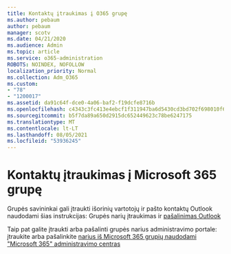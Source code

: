 ```yaml
---
title: Kontaktų įtraukimas į O365 grupę
ms.author: pebaum
author: pebaum
manager: scotv
ms.date: 04/21/2020
ms.audience: Admin
ms.topic: article
ms.service: o365-administration
ROBOTS: NOINDEX, NOFOLLOW
localization_priority: Normal
ms.collection: Adm_O365
ms.custom:
- "78"
- "1200017"
ms.assetid: da91c64f-dce0-4a06-baf2-f19dcfe8716b
ms.openlocfilehash: c4343c3fc413e4ebcf1f311947ba6d5430cd3bd702f698010f6ba20a0ff71280
ms.sourcegitcommit: b5f7da89a650d2915dc652449623c78be6247175
ms.translationtype: MT
ms.contentlocale: lt-LT
ms.lasthandoff: 08/05/2021
ms.locfileid: "53936245"
---
```

# <a name="add-contacts-to-a-microsoft-365-group"></a>Kontaktų įtraukimas į Microsoft 365 grupę

Grupės savininkai gali įtraukti išorinių vartotojų ir pašto kontaktų Outlook naudodami šias instrukcijas: Grupės narių įtraukimas ir [pašalinimas Outlook](https://support.office.com/article/3b650f4a-5c9b-4f94-a1bb-0cca4b1091de?wt.mc_id=add_contacts_group.aspx)
  
Taip pat galite įtraukti arba pašalinti grupės narius administravimo portale: įtraukite arba pašalinkite [narius iš Microsoft 365 grupių naudodami "Microsoft 365" administravimo centras](/microsoft-365/admin/create-groups/add-or-remove-members-from-groups)